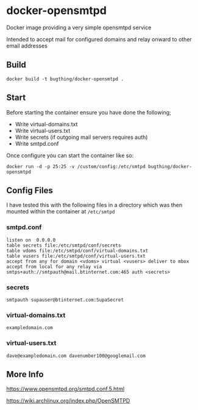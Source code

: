 # docker-opensmtpd

Docker image providing a very simple opensmtpd service

Intended to accept mail for configured domains and relay onward to other email addresses

## Build

    docker build -t bugthing/docker-opensmtpd .

## Start

Before starting the container ensure you have done the following;

 - Write virtual-domains.txt
 - Write virtual-users.txt
 - Write secrets (if outgoing mail servers requires auth)
 - Write smtpd.conf

Once configure you can start the container like so:

    docker run -d -p 25:25 -v /custom/config:/etc/smtpd bugthing/docker-opensmtpd

## Config Files

I have tested this with the following files in a directory which was then mounted within the container at `/etc/smtpd`

### smtpd.conf

    listen on  0.0.0.0
    table secrets file:/etc/smtpd/conf/secrets
    table vdoms file:/etc/smtpd/conf/virtual-domains.txt
    table vusers file:/etc/smtpd/conf/virtual-users.txt
    accept from any for domain <vdoms> virtual <vusers> deliver to mbox
    accept from local for any relay via smtps+auth://smtpauth@mail.btinternet.com:465 auth <secrets>

### secrets

    smtpauth supauser@btinternet.com:SupaSecret

### virtual-domains.txt

    exampledomain.com

### virtual-users.txt

    dave@exampledomain.com davenumber100@googlemail.com

## More Info

https://www.opensmtpd.org/smtpd.conf.5.html

https://wiki.archlinux.org/index.php/OpenSMTPD
